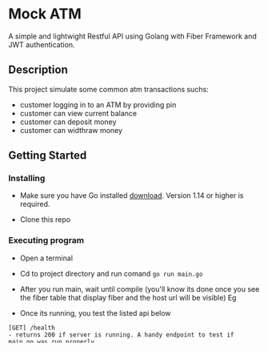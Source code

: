 # Mock ATM 

A simple and lightwight Restful API using Golang with Fiber Framework and JWT authentication. 

## Description

This project simulate some common atm transactions suchs:
- customer logging in to an ATM by providing pin
- customer can view current balance
- customer can deposit money
- customer can widthraw money

## Getting Started

### Installing
* Make sure you have Go installed [download](https://go.dev/dl/). Version 1.14 or higher is required.

* Clone this repo


### Executing program
* Open a terminal
* Cd to project directory and run comand ```go run main.go```
* After you run main, wait until compile (you'll know its done once you see the fiber table that display fiber and the host url will be visible)
Eg


* Once its running, you test the  listed api below
```
[GET] /health 
- returns 200 if server is running. A handy endpoint to test if main.go was run properly
```
```
[POST] /login 
[content-type] application/json
[Body] Sample:
{
    "card_number": 9999777755552222,
    "pin": 1212
}
```

```
[Get] /account/:type/balance 
[content-type] application/json
- Must be login to use this
```
```
[PUT] /account/transaction
[content-type] application/json
[Body] Sample:
{
    "card_number": 9999777755552222,
    "pin": 1212
}
- Must be login to use this
- sample acceptable account type(checking/saving)
```

# Test Notes
Test ATM account sample: 
- Success auth is only valid for 10minutes and has no current functionality to refresh expired token
```
card_number: 9999777755552222,
pin: 1212
has a `checking` and `saving`  
there's only 2 allowed balance update transaction:`widthrawal` and `deposit`
```
- this does have API for creating new account/closing account/ creating new user/logout/etc
Tip: if your using VSCODE have [plugin](https://marketplace.visualstudio.com/items?itemName=humao.rest-client) for http rest use the http.rest for quick
